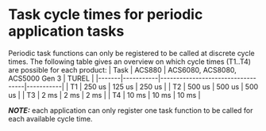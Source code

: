 # Task cycle times for periodic application tasks
Periodic task functions can only be registered to be called at discrete cycle times.
The following table gives an overview on which cycle times (T1..T4) are possible for each product:
| Task  | ACS880    | ACS6080, ACS8080, ACS5000 Gen 3   | TUREL     |
|-------|-----------|-----------------------------------|-----------|
| T1    | 250 us    | 125 us                            | 250 us    |
| T2    | 500 us    | 500 us                            | 500 us    |
| T3    | 2 ms      | 2 ms                              | 2 ms      |
| T4    | 10 ms     | 10 ms                             | 10 ms     |

**_NOTE:_** each application can only register one task function to be called for each available cycle time.